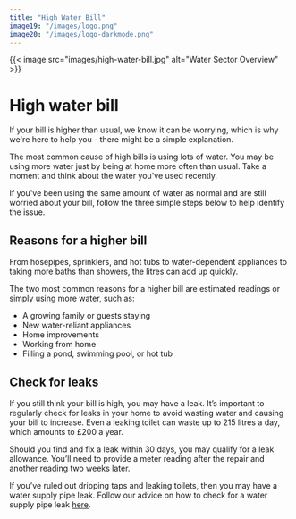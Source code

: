 ```yaml
---
title: "High Water Bill"
image19: "/images/logo.png"
image20: "/images/logo-darkmode.png"
---
```


{{< image src="images/high-water-bill.jpg" alt="Water Sector Overview" >}}

# High water bill

If your bill is higher than usual, we know it can be worrying, which is why we're here to help you - there might be a simple explanation.

The most common cause of high bills is using lots of water. You may be using more water just by being at home more often than usual. Take a moment and think about the water you've used recently.

If you've been using the same amount of water as normal and are still worried about your bill, follow the three simple steps below to help identify the issue.

## Reasons for a higher bill

From hosepipes, sprinklers, and hot tubs to water-dependent appliances to taking more baths than showers, the litres can add up quickly.

The two most common reasons for a higher bill are estimated readings or simply using more water, such as:

- A growing family or guests staying
- New water-reliant appliances
- Home improvements
- Working from home
- Filling a pond, swimming pool, or hot tub

## Check for leaks

If you still think your bill is high, you may have a leak. It’s important to regularly check for leaks in your home to avoid wasting water and causing your bill to increase. Even a leaking toilet can waste up to 215 litres a day, which amounts to £200 a year.

Should you find and fix a leak within 30 days, you may qualify for a leak allowance. You’ll need to provide a meter reading after the repair and another reading two weeks later.

If you’ve ruled out dripping taps and leaking toilets, then you may have a water supply pipe leak. Follow our advice on how to check for a water supply pipe leak [here](/water-leak).
